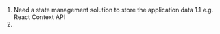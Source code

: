 1. Need a state management solution to store the application data
  1.1 e.g. React Context API 
2. 
